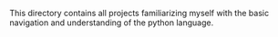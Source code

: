 This directory contains all projects familiarizing myself with the basic navigation and understanding of the python language.
